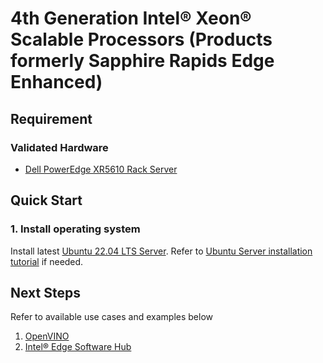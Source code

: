 # 4th Generation Intel® Xeon® Scalable Processors (Products formerly Sapphire Rapids Edge Enhanced)

## Requirement
### Validated Hardware
- [Dell PowerEdge XR5610 Rack Server](https://www.dell.com/en-us/shop/dell-poweredge-servers/poweredge-xr5610-rack-server/spd/poweredge-xr5610/pe_xr5610_16924_vi_vp)

## Quick Start
### 1. Install operating system
Install latest [Ubuntu 22.04 LTS Server](https://ubuntu.com/download/server). Refer to [Ubuntu Server installation tutorial](https://ubuntu.com/tutorials/install-ubuntu-server#1-overview) if needed.

## Next Steps
Refer to available use cases and examples below
1. [OpenVINO](https://docs.openvino.ai/2023.3/home.html)
2. [Intel® Edge Software Hub](https://www.intel.com/content/www/us/en/developer/topic-technology/edge-5g/edge-solutions/overview.html)
